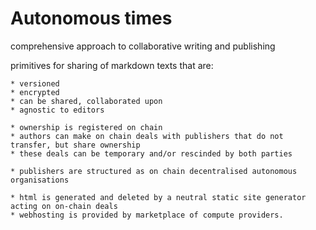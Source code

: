 # Autonomous times


comprehensive approach to collaborative writing and publishing

primitives for sharing of markdown texts that are:

    * versioned
    * encrypted
    * can be shared, collaborated upon
    * agnostic to editors

    * ownership is registered on chain 
    * authors can make on chain deals with publishers that do not transfer, but share ownership 
    * these deals can be temporary and/or rescinded by both parties

    * publishers are structured as on chain decentralised autonomous organisations

    * html is generated and deleted by a neutral static site generator acting on on-chain deals
    * webhosting is provided by marketplace of compute providers. 
